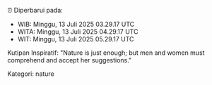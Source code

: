 ⏰ Diperbarui pada:
- WIB: Minggu, 13 Juli 2025 03.29.17 UTC
- WITA: Minggu, 13 Juli 2025 04.29.17 UTC
- WIT: Minggu, 13 Juli 2025 05.29.17 UTC

Kutipan Inspiratif:
"Nature is just enough; but men and women must comprehend and accept her suggestions."


Kategori: nature

